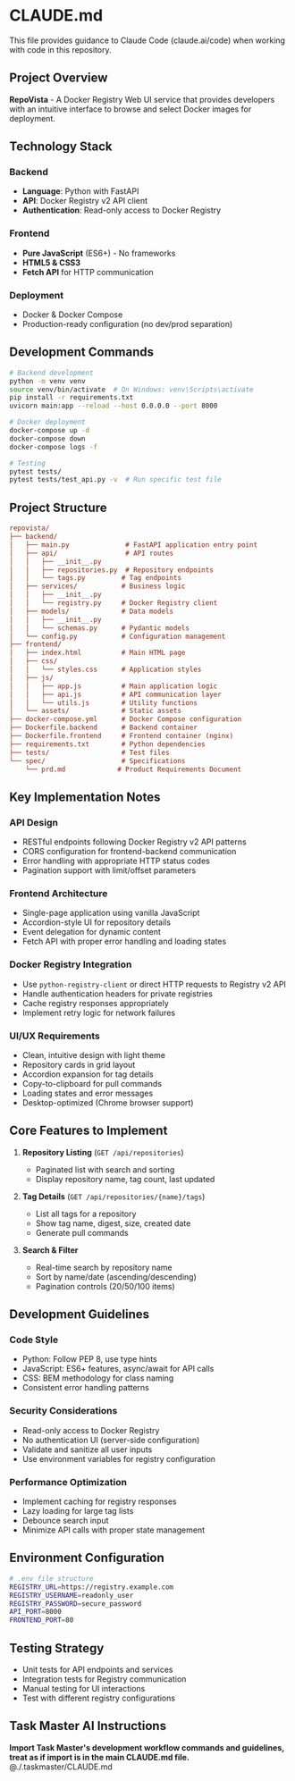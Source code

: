 # CLAUDE.md

This file provides guidance to Claude Code (claude.ai/code) when working with code in this repository.

## Project Overview

**RepoVista** - A Docker Registry Web UI service that provides developers with an intuitive interface to browse and select Docker images for deployment.

## Technology Stack

### Backend

- **Language**: Python with FastAPI
- **API**: Docker Registry v2 API client
- **Authentication**: Read-only access to Docker Registry

### Frontend

- **Pure JavaScript** (ES6+) - No frameworks
- **HTML5 & CSS3**
- **Fetch API** for HTTP communication

### Deployment

- Docker & Docker Compose
- Production-ready configuration (no dev/prod separation)

## Development Commands

```bash
# Backend development
python -m venv venv
source venv/bin/activate  # On Windows: venv\Scripts\activate
pip install -r requirements.txt
uvicorn main:app --reload --host 0.0.0.0 --port 8000

# Docker deployment
docker-compose up -d
docker-compose down
docker-compose logs -f

# Testing
pytest tests/
pytest tests/test_api.py -v  # Run specific test file
```

## Project Structure

```ini
repovista/
├── backend/
│   ├── main.py              # FastAPI application entry point
│   ├── api/                 # API routes
│   │   ├── __init__.py
│   │   ├── repositories.py  # Repository endpoints
│   │   └── tags.py         # Tag endpoints
│   ├── services/           # Business logic
│   │   ├── __init__.py
│   │   └── registry.py     # Docker Registry client
│   ├── models/             # Data models
│   │   ├── __init__.py
│   │   └── schemas.py      # Pydantic models
│   └── config.py           # Configuration management
├── frontend/
│   ├── index.html          # Main HTML page
│   ├── css/
│   │   └── styles.css      # Application styles
│   ├── js/
│   │   ├── app.js          # Main application logic
│   │   ├── api.js          # API communication layer
│   │   └── utils.js        # Utility functions
│   └── assets/             # Static assets
├── docker-compose.yml      # Docker Compose configuration
├── Dockerfile.backend      # Backend container
├── Dockerfile.frontend     # Frontend container (nginx)
├── requirements.txt        # Python dependencies
├── tests/                  # Test files
└── spec/                   # Specifications
    └── prd.md             # Product Requirements Document
```

## Key Implementation Notes

### API Design

- RESTful endpoints following Docker Registry v2 API patterns
- CORS configuration for frontend-backend communication
- Error handling with appropriate HTTP status codes
- Pagination support with limit/offset parameters

### Frontend Architecture

- Single-page application using vanilla JavaScript
- Accordion-style UI for repository details
- Event delegation for dynamic content
- Fetch API with proper error handling and loading states

### Docker Registry Integration

- Use `python-registry-client` or direct HTTP requests to Registry v2 API
- Handle authentication headers for private registries
- Cache registry responses appropriately
- Implement retry logic for network failures

### UI/UX Requirements

- Clean, intuitive design with light theme
- Repository cards in grid layout
- Accordion expansion for tag details
- Copy-to-clipboard for pull commands
- Loading states and error messages
- Desktop-optimized (Chrome browser support)

## Core Features to Implement

1. **Repository Listing** (`GET /api/repositories`)
   - Paginated list with search and sorting
   - Display repository name, tag count, last updated

2. **Tag Details** (`GET /api/repositories/{name}/tags`)
   - List all tags for a repository
   - Show tag name, digest, size, created date
   - Generate pull commands

3. **Search & Filter**
   - Real-time search by repository name
   - Sort by name/date (ascending/descending)
   - Pagination controls (20/50/100 items)

## Development Guidelines

### Code Style

- Python: Follow PEP 8, use type hints
- JavaScript: ES6+ features, async/await for API calls
- CSS: BEM methodology for class naming
- Consistent error handling patterns

### Security Considerations

- Read-only access to Docker Registry
- No authentication UI (server-side configuration)
- Validate and sanitize all user inputs
- Use environment variables for registry configuration

### Performance Optimization

- Implement caching for registry responses
- Lazy loading for large tag lists
- Debounce search input
- Minimize API calls with proper state management

## Environment Configuration

```bash
# .env file structure
REGISTRY_URL=https://registry.example.com
REGISTRY_USERNAME=readonly_user
REGISTRY_PASSWORD=secure_password
API_PORT=8000
FRONTEND_PORT=80
```

## Testing Strategy

- Unit tests for API endpoints and services
- Integration tests for Registry communication
- Manual testing for UI interactions
- Test with different registry configurations

## Task Master AI Instructions

**Import Task Master's development workflow commands and guidelines, treat as if import is in the main CLAUDE.md file.**
@./.taskmaster/CLAUDE.md
